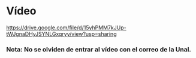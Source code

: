 # Vídeo 

https://drive.google.com/file/d/15yhPMM7kJUp-tWJgnaDHyJSYNLGxqryy/view?usp=sharing

### Nota: No se olviden de entrar al vídeo con el correo de la Unal.
